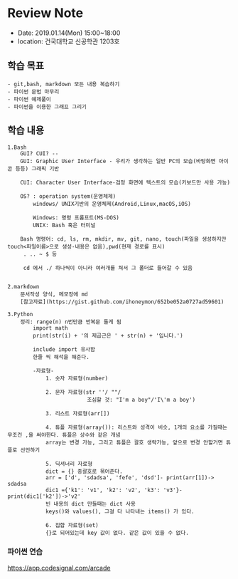 # Review Note

- Date: 2019.01.14(Mon) 15:00~18:00
- location: 건국대학교 신공학관 1203호

## 학습 목표

    - git,bash, markdown 모든 내용 복습하기
    - 파이썬 문법 마무리
    - 파이썬 예제풀이
    - 파이썬을 이용한 그래프 그리기

## 학습 내용
    1.Bash
        GUI? CUI? -- 
        GUI: Graphic User Interface - 우리가 생각하는 일반 PC의 모습(바탕화면 아이콘 등등) 그래픽 기반

        CUI: Character User Interface-검정 화면에 텍스트의 모습(키보드만 사용 가능)    

        OS? : operation system(운영체제)
            windows/ UNIX기반의 운영체제(Android,Linux,macOS,iOS)

            Windows: 명령 프롬프트(MS-DOS)
            UNIX: Bash 혹은 터미널

        Bash 명령어: cd, ls, rm, mkdir, mv, git, nano, touch(파일을 생성하지만 touch<파일이름>으로 생성-내용은 없음),pwd(현재 경로를 표시)
         . .. ~ $ 등    

         cd 에서 ./ 하나씩이 아니라 여러개를 쳐서 그 폴더로 들어갈 수 있음
        

    2.markdown
        문서작성 양식, 메모장에 md  
        [참고자료](https://gist.github.com/ihoneymon/652be052a0727ad59601)    

    3.Python      
        정리: range(n) n번만큼 반복문 돌게 됨
            import math
            print(str(i) + '의 제곱근은 ' + str(n) + '입니다.')

            include import 유사함
            한줄 씩 해석을 해준다.

            -자료형-
                1. 숫자 자료형(number)         
               
                2. 문자 자료형(str ''/ ""/ 
                             조심할 것: "I'm a boy"/'I\'m a boy')

                3. 리스트 자료형(arr[])
             
                4. 튜플 자료형(array()): 리스트와 성격이 비슷, 1개의 요소를 가질때는 무조건 ,을 써야한다. 튜플은 상수와 같은 개념
                array는 변경 가능, 그리고 튜플은 괄호 생략가능, 앞으로 변경 안할거면 튜플로 선언하기 
                
                5. 딕셔너리 자료형
                dict = {} 중괄호로 묶어준다. 
                arr = ['d', 'sdadsa', 'fefe', 'dsd']- print(arr[1])-> sdadsa
                dic1 ={'k1': 'v1', 'k2': 'v2', 'k3': 'v3'}-print(dic1['k2'])->'v2'
                빈 내용의 dict 만들때는 dict 사용
                keys()와 values(), 그걸 다 나타내는 items() 가 있다.
                
                6. 집합 자료형(set)
                {}로 되어있는데 key 값이 없다. 같은 값이 있을 수 없다.
        
### 파이썬 연습
https://app.codesignal.com/arcade




        
